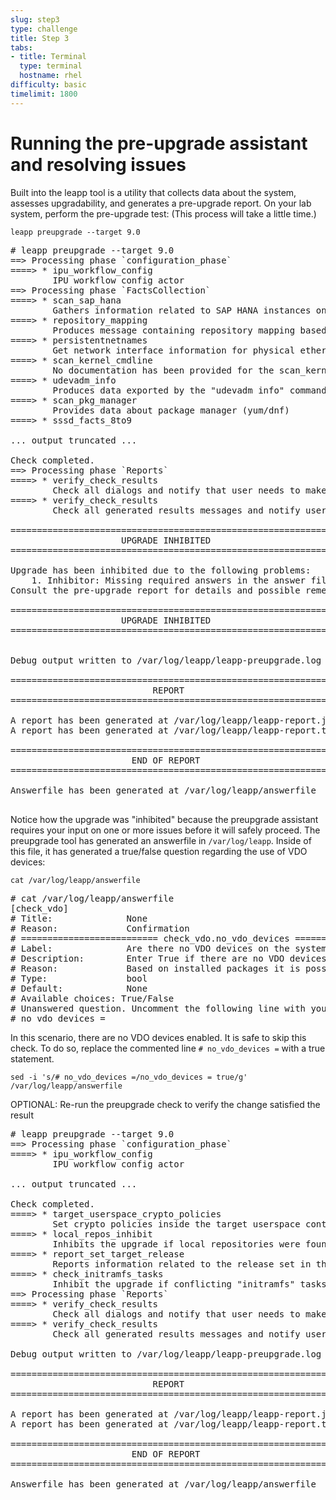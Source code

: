 ```yaml
---
slug: step3
type: challenge
title: Step 3
tabs:
- title: Terminal
  type: terminal
  hostname: rhel
difficulty: basic
timelimit: 1800
---
```

# Running the pre-upgrade assistant and resolving issues

Built into the leapp tool is a utility that collects data about the system, assesses upgradability, and generates a pre-upgrade report. On your lab system, perform the pre-upgrade test: (This process will take a little time.)

```
leapp preupgrade --target 9.0
```

<pre class=file>
# leapp preupgrade --target 9.0
==> Processing phase `configuration_phase`
====> * ipu_workflow_config
        IPU workflow config actor
==> Processing phase `FactsCollection`
====> * scan_sap_hana
        Gathers information related to SAP HANA instances on the system.
====> * repository_mapping
        Produces message containing repository mapping based on provided file.
====> * persistentnetnames
        Get network interface information for physical ethernet interfaces of the original system.
====> * scan_kernel_cmdline
        No documentation has been provided for the scan_kernel_cmdline actor.
====> * udevadm_info
        Produces data exported by the "udevadm info" command.
====> * scan_pkg_manager
        Provides data about package manager (yum/dnf)
====> * sssd_facts_8to9

... output truncated ...

Check completed.
==> Processing phase `Reports`
====> * verify_check_results
        Check all dialogs and notify that user needs to make some choices.
====> * verify_check_results
        Check all generated results messages and notify user about them.

============================================================
                     UPGRADE INHIBITED                      
============================================================

Upgrade has been inhibited due to the following problems:
    1. Inhibitor: Missing required answers in the answer file
Consult the pre-upgrade report for details and possible remediation.

============================================================
                     UPGRADE INHIBITED                      
============================================================


Debug output written to /var/log/leapp/leapp-preupgrade.log

============================================================
                           REPORT                           
============================================================

A report has been generated at /var/log/leapp/leapp-report.json
A report has been generated at /var/log/leapp/leapp-report.txt

============================================================
                       END OF REPORT                        
============================================================

Answerfile has been generated at /var/log/leapp/answerfile

</pre>

Notice how the upgrade was "inhibited" because the preupgrade assistant requires your input on one or more issues before it will safely proceed. The preupgrade tool has generated an answerfile in `/var/log/leapp`. Inside of this file, it has generated a true/false question regarding the use of VDO devices:

```
cat /var/log/leapp/answerfile
```

<pre class=file>
# cat /var/log/leapp/answerfile
[check_vdo]
# Title:              None
# Reason:             Confirmation
# ========================== check_vdo.no_vdo_devices =========================
# Label:              Are there no VDO devices on the system?
# Description:        Enter True if there are no VDO devices on the system and False continue the upgrade. If the system has no VDO devices, then it is safe to continue the upgrade. If there are VDO devices they must all be converted to LVM management before the upgrade can proceed.
# Reason:             Based on installed packages it is possible that VDO devices exist on the system.  All VDO devices must be converted to being managed by LVM before the upgrade occurs. Because the 'vdo' package is not installed, Leapp cannot determine whether any VDO devices exist that have not yet been converted.  If the devices are not converted and the upgrade proceeds the data on unconverted VDO devices will be inaccessible. If you have any doubts you should choose to install the 'vdo' package and re-run the upgrade process to check for unconverted VDO devices. If you are certain that the system has no VDO devices or that all VDO devices have been converted to LVM management you may opt to allow the upgrade to proceed.
# Type:               bool
# Default:            None
# Available choices: True/False
# Unanswered question. Uncomment the following line with your answer
# no_vdo_devices =
</pre>

In this scenario, there are no VDO devices enabled. It is safe to skip this check. To do so, replace the commented line `# no_vdo_devices =` with a true statement.

```
sed -i 's/# no_vdo_devices =/no_vdo_devices = true/g' /var/log/leapp/answerfile
```

OPTIONAL: Re-run the preupgrade check to verify the change satisfied the result

<pre class=file>
# leapp preupgrade --target 9.0
==> Processing phase `configuration_phase`
====> * ipu_workflow_config
        IPU workflow config actor

... output truncated ...

Check completed.
====> * target_userspace_crypto_policies
        Set crypto policies inside the target userspace container.
====> * local_repos_inhibit
        Inhibits the upgrade if local repositories were found.
====> * report_set_target_release
        Reports information related to the release set in the subscription-manager after the upgrade.
====> * check_initramfs_tasks
        Inhibit the upgrade if conflicting "initramfs" tasks are detected
==> Processing phase `Reports`
====> * verify_check_results
        Check all dialogs and notify that user needs to make some choices.
====> * verify_check_results
        Check all generated results messages and notify user about them.

Debug output written to /var/log/leapp/leapp-preupgrade.log

============================================================
                           REPORT                           
============================================================

A report has been generated at /var/log/leapp/leapp-report.json
A report has been generated at /var/log/leapp/leapp-report.txt

============================================================
                       END OF REPORT                        
============================================================

Answerfile has been generated at /var/log/leapp/answerfile
</pre>